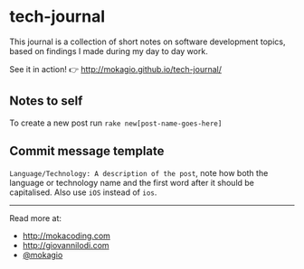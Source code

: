 tech-journal
============

This journal is a collection of short notes on software development topics, based on findings I made during my day to day work.

See it in action! :point_right: http://mokagio.github.io/tech-journal/

## Notes to self

To create a new post run `rake new[post-name-goes-here]`

## Commit message template

`Language/Technology: A description of the post`, note how both the language or technology name and the first word after it should be capitalised. Also use `iOS` instead of `ios`.

---

Read more at:

* http://mokacoding.com
* http://giovannilodi.com
* [@mokagio](http://twitter.com/mokagio)

 
